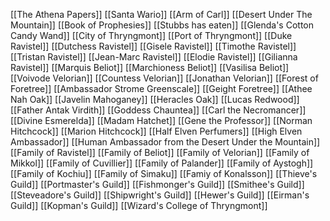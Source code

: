 

[[The Athena Papers]]
[[Santa Wario]]
[[Arm of Carl]]
[[Desert Under The Mountain]]
[[Book of Prophesies]]
[[Stubbs has eaten]]
[[Glenda's Cotton Candy Wand]]
[[City of Thryngmont]]
[[Port of Thryngmont]]
[[Duke Ravistel]]
[[Dutchess Ravistel]]
[[Gisele Ravistel]]
[[Timothe Ravistel]]
[[Tristan Ravistel]]
[[Jean-Marc Ravistel]]
[[Elodie Ravistel]]
[[Gilianna Ravistel]]
[[Marquis Beliot]]
[[Marchioness Beliot]]
[[Vasilisa Beliot]]
[[Voivode Velorian]]
[[Countess Velorian]]
[[Jonathan Velorian]]
[[Forest of Foretree]]
[[Ambassador Strome Greenscale]]
[[Geight Foretree]]
[[Athee Nah Oak]]
[[Javelin Mahoganey]]
[[Heracles Oak]]
[[Lucas Redwood]]
[[Father Antak Virdith]]
[[Goddess Chauntea]]
[[Carl the Necromancer]]
[[Divine Esmerelda]]
[[Madam Hatchet]]
[[Gene the Professor]]
[[Norman Hitchcock]]
[[Marion Hitchcock]]
[[Half Elven Perfumers]]
[[High Elven Ambassador]]
[[Human Ambassador from the Desert Under the Mountain]]
[[Family of Ravistel]]
[[Family of Beliot]]
[[Family of Velorian]]
[[Family of Mikkol]]
[[Family of Cuvillier]]
[[Family of Palander]]
[[Family of Aystogh]]
[[Family of Kochiu]]
[[Family of Simaku]]
[[Famiy of Konalsson]]
[[Thieve's Guild]]
[[Portmaster's Guild]]
[[Fishmonger's Guild]]
[[Smithee's Guild]]
[[Steveadore's Guild]]
[[Shipwright's Guild]]
[[Hewer's Guild]]
[[Eirman's Guild]]
[[Kopman's Guild]]
[[Wizard's College of Thryngmont]]

